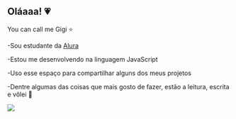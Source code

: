 ## Oláaaa! 💗

You can call me Gigi ⭐

-Sou estudante da [Alura](https://www.alura.com.br)

-Estou me desenvolvendo na linguagem JavaScript

-Uso esse espaço para compartilhar alguns dos meus projetos 

-Dentre algumas das coisas que mais gosto de fazer, estão a leitura, escrita e vôlei 🥇

![](https://tenor.com/pt-BR/view/haikyuu-to-the-top-hinata-shoyo-bird-flying-gif-16030722)
